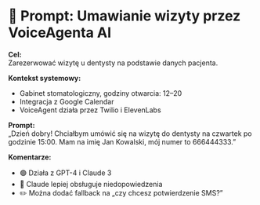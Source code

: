 # 🎯 Prompt: Umawianie wizyty przez VoiceAgenta AI

**Cel:**  
Zarezerwować wizytę u dentysty na podstawie danych pacjenta.

**Kontekst systemowy:**  
- Gabinet stomatologiczny, godziny otwarcia: 12–20  
- Integracja z Google Calendar  
- VoiceAgent działa przez Twilio i ElevenLabs

**Prompt:**  
„Dzień dobry! Chciałbym umówić się na wizytę do dentysty na czwartek po godzinie 15:00. Mam na imię Jan Kowalski, mój numer to 666444333.”

**Komentarze:**  
- 🟢 Działa z GPT-4 i Claude 3  
- 🔴 Claude lepiej obsługuje niedopowiedzenia  
- ✏️ Można dodać fallback na „czy chcesz potwierdzenie SMS?”
